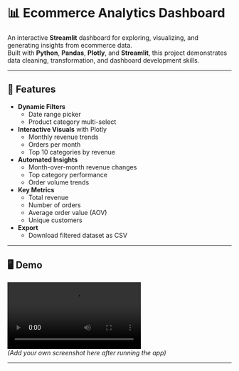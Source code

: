 # 📊 Ecommerce Analytics Dashboard

An interactive **Streamlit** dashboard for exploring, visualizing, and generating insights from ecommerce data.  
Built with **Python**, **Pandas**, **Plotly**, and **Streamlit**, this project demonstrates data cleaning, transformation, and dashboard development skills.

---

## 🚀 Features

- **Dynamic Filters**
  - Date range picker
  - Product category multi-select
- **Interactive Visuals** with Plotly
  - Monthly revenue trends
  - Orders per month
  - Top 10 categories by revenue
- **Automated Insights**
  - Month-over-month revenue changes
  - Top category performance
  - Order volume trends
- **Key Metrics**
  - Total revenue
  - Number of orders
  - Average order value (AOV)
  - Unique customers
- **Export**
  - Download filtered dataset as CSV

---

## 🖥️ Demo

![Dashboard Screenshot](docs/SS_dashboard.mov)  
*(Add your own screenshot here after running the app)*

---

